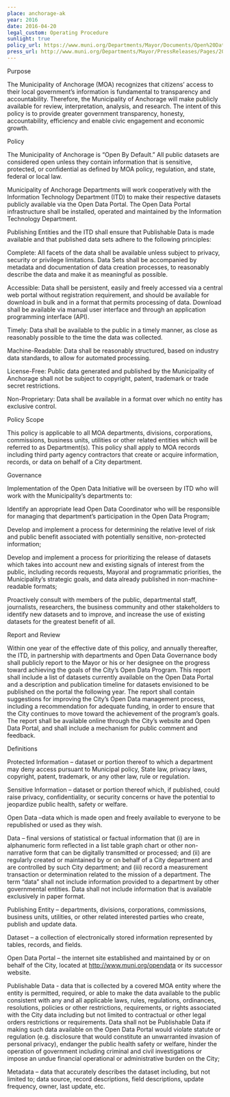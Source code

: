 ```yaml
---
place: anchorage-ak
year: 2016
date: 2016-04-20
legal_custom: Operating Procedure
sunlight: true
policy_url: https://www.muni.org/Departments/Mayor/Documents/Open%20Data%20Policy.pdf
press_url: http://www.muni.org/Departments/Mayor/PressReleases/Pages/20160427MunicipalityofAnchorageAdoptsOpenDataPolicy.aspx
---
```


Purpose

<span class="g-goals-and-values">The Municipality of Anchorage (MOA) recognizes that citizens’ access to their local government’s information is fundamental to transparency and accountability.  Therefore, the Municipality of Anchorage will make publicly available for review, interpretation, analysis, and research.  The intent of this policy is to provide greater government transparency, honesty, accountability, efficiency and enable civic engagement and economic growth.</span>

Policy

<span class="g-proactive-release">The Municipality of Anchorage is “Open By Default.”  <span class="g-build-on-precedent">All public datasets are considered open unless they contain information that is sensitive, protected, or confidential as defined by MOA policy, regulation, and state, federal or local law.</span></span>

<span class="g-data-portals-and-websites">Municipality of Anchorage Departments will work cooperatively with the Information Technology Department (ITD) to make their respective datasets publicly available via the Open Data Portal.  The Open Data Portal</span> infrastructure shall be installed, operated and maintained by the Information Technology Department.

<span class="g-data-quality">Publishing Entities and the ITD shall ensure that Publishable Data is made available and that published data sets adhere to the following principles:</span>

<span class="g-metadata"><span class="g-open-data-creation">Complete:  All facets of the data shall be available unless subject to privacy, security or privilege limitations.  Data Sets shall be accompanied by metadata and documentation of data creation processes, to reasonably describe the data and make it as meaningful as possible.</span></span>

<span class="g-open-access"><span class="g-bulk-data"><span class="g-public-apis">Accessible:  Data shall be persistent, easily and freely accessed via a central web portal without registration requirement, and should be available for download in bulk and in a format that permits processing of data.  Download shall be available via manual user interface and through an application programming interface (API)</span></span>.</span>

Timely:  Data shall be available to the public in a timely manner, as close as reasonably possible to the time the data was collected.

<span class="g-open-formats">Machine-Readable:  Data shall be reasonably structured, based on industry data standards, to allow for automated processing.</span>

<span class="g-license-free">License-Free:  Public data generated and published by the Municipality of Anchorage shall not be subject to copyright, patent, trademark or trade secret restrictions.</span>

Non-<span class="g-open-formats">Proprietary:  Data shall be available in a format over which no entity has exclusive control</span>.

Policy Scope

This <span class="g-outside-services">policy is applicable to all MOA departments, divisions, corporations, commissions, business units, utilities or other related entities which will be referred to as Department(s). This policy shall apply to MOA records including third party agency contractors that create or acquire information, records, or data on behalf of a City department. </span>

Governance 

<span class="g-oversight-authority">Implementation of the Open Data Initiative will be overseen by ITD who will work with the Municipality’s departments to:</span> 

Identify an appropriate lead Open Data Coordinator who will be responsible for managing that department’s participation in the Open Data Program; 

<span class="g-sensitive-information">Develop and implement a process for determining the relative level of risk and public benefit associated with potentially sensitive, non-protected information</span>; 

<span class="g-goals-and-values"><span class="g-prioritization">Develop and implement a process for prioritizing the release of datasets which takes into account new and existing signals of interest from the public, including records requests, Mayoral and programmatic priorities, the Municipality’s strategic goals, and data already published in non-machine-readable format</span></span>s;

<span class="g-partnerships">Proactively consult with members of the public, departmental staff, journalists, researchers, the business community and other stakeholders to identify new datasets and to improve, and increase the use of existing datasets for the greatest benefit of all.</span>

Report and Review

<span class="g-timelines"><span class="g-future-review">Within one year of the effective date of this policy, and annually thereafter, the ITD, in partnership with departments and Open Data Governance body shall publicly report to the Mayor or his or her designee on the progress toward achieving the goals of the City’s Open Data Program. </span></span><span class="g-real-time-updates">This <span class="g-timelines"><span class="g-future-review">report shall include a list of datasets</span></span> currently available on the Open Data Portal and a description and publication timeline for datasets envisioned <span class="g-timelines"><span class="g-future-review">to be published on the portal the following year. The report shall contain suggestions for improving the City’s Open Data management process</span></span></span>, including a recommendation for adequate funding, <span class="g-real-time-updates"><span class="g-timelines"><span class="g-future-review">in order to ensure that the City continues to move toward the achievement of the program’s goals. </span></span></span><span class="g-public-participation"><span class="g-timelines"><span class="g-future-review">The report shall be available online through the City’s website and Open Data Portal, and shall include a mechanism for public comment and feedback</span></span></span>. 

Definitions

Protected Information – dataset or portion thereof to which a department may deny access pursuant to Municipal policy, State law, privacy laws, copyright, patent, trademark, or any other law, rule or regulation.

Sensitive Information – dataset or portion thereof which, if published, could raise privacy, confidentiality, or security concerns or have the potential to jeopardize public health, safety or welfare.

Open Data –<span class="def-open">data which is made open and freely available to everyone to be republished or used as they wish.</span>

Data – <span class="def-data">final versions of statistical or factual information that (i) are in alphanumeric form reflected in a list table graph chart or other non-narrative form that can be digitally transmitted or processed; and (ii) are regularly created or maintained by or on behalf of a City department and are controlled by such City department; and (iii) record a measurement transaction or determination related to the mission of a department. The term “data” shall not include information provided to a department by other governmental entities.  Data shall not include information that is available exclusively in paper format.</span>

Publishing Entity – departments, divisions, corporations, commissions, business units, utilities, or other related interested parties who create, publish and update data.

Dataset – a collection of electronically stored information represented by tables, records, and fields.

Open Data Portal – <span class="g-data-portals-and-websites"><span class="g-permanent-access">the internet site established and maintained by or on behalf of the City, located at http://www.muni.org/opendata or its successor website</span></span>.

Publishable Data - <span class="def-public">data that is collected by a covered MOA entity where the entity is permitted, required, or able to make the data available to the public consistent with any and all applicable laws, rules, regulations, ordinances, resolutions, policies or other restrictions, requirements, or rights associated with the City data including but not limited to contractual or other legal orders restrictions or requirements. Data shall not be Publishable Data if making such data available on the Open Data Portal would violate statute or regulation (e.g. disclosure that would constitute an unwarranted invasion of personal privacy), endanger the public health safety or welfare, hinder the operation of government including criminal and civil investigations or impose an undue financial operational or administrative burden on the City</span>;

Metadata – data that accurately describes the dataset including, but not limited to; data source, record descriptions, field descriptions, update frequency, owner, last update, etc.

